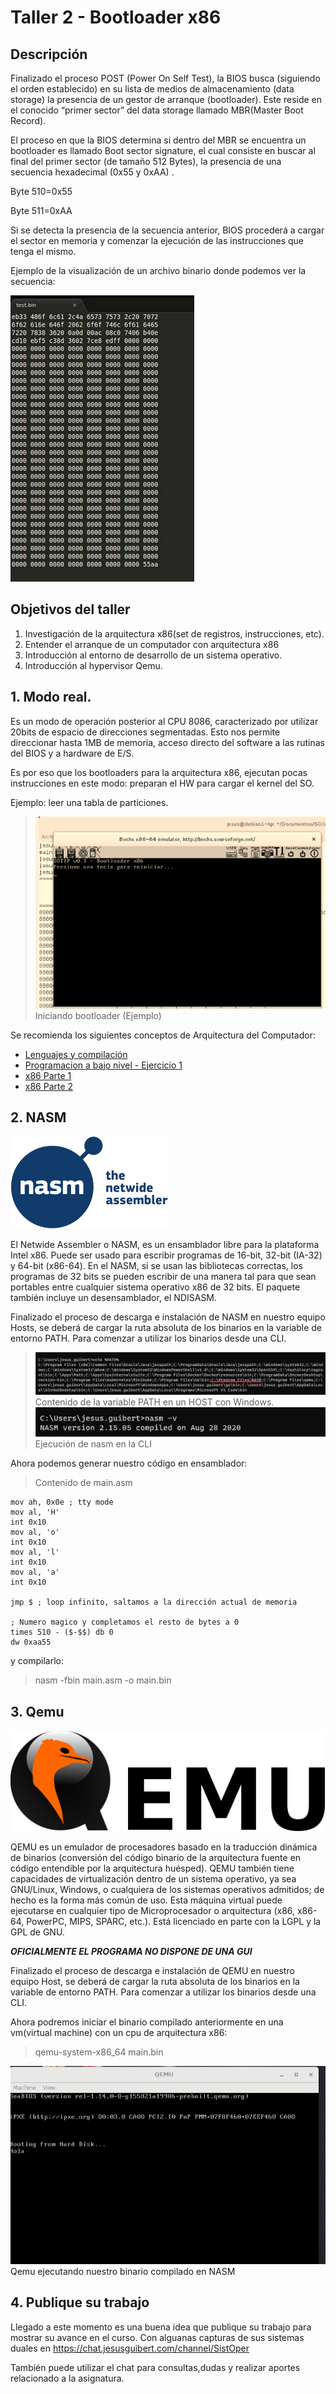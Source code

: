 # Taller 2 - Bootloader x86

## Descripción

Finalizado el proceso POST (Power On Self Test), la BIOS busca (siguiendo el orden establecido) en su lista de medios de almacenamiento (data storage)  la presencia de un gestor de arranque (bootloader). Este reside en el conocido “primer sector” del data storage llamado MBR(Master Boot Record).

El proceso en que la BIOS determina si dentro del MBR se encuentra un bootloader es llamado Boot sector signature, el cual consiste en buscar al final del  primer sector (de tamaño 512 Bytes), la presencia de una secuencia hexadecimal (0x55 y 0xAA) .

Byte 510=0x55

Byte 511=0xAA

Si se detecta la presencia de la secuencia anterior, BIOS procederá a cargar el sector en memoria y comenzar la ejecución de las instrucciones que tenga el mismo.

Ejemplo de la visualización de un archivo binario donde podemos ver la secuencia:

![a!](./assets/images/1.png "logo")



## Objetivos del taller

1. Investigación de la arquitectura x86(set de registros, instrucciones, etc).
2. Entender el arranque de un computador con arquitectura x86
3. Introducción al entorno de desarrollo de un sistema operativo.
4. Introducción al hypervisor Qemu.


## 1. Modo real.

Es un modo de operación posterior al CPU 8086, caracterizado por utilizar 20bits de espacio de direcciones segmentadas. Esto nos permite direccionar hasta 1MB de memoria, acceso directo del software a las rutinas del BIOS y a hardware de E/S.

Es por eso que los bootloaders para la arquitectura x86, ejecutan pocas instrucciones en este modo: preparan el HW para cargar el kernel del SO. 

Ejemplo: leer una tabla de particiones.

>![a!](./assets/images/2.png "logo")Iniciando bootloader (Ejemplo)

Se recomienda los siguientes conceptos de Arquitectura del Computador:

- [Lenguajes y compilación](https://www.youtube.com/watch?v=ts7JbRapkz4)
- [Programacion a bajo nivel - Ejercicio 1](https://www.youtube.com/watch?v=4G7O2xgwG0c)
- [x86 Parte 1](https://www.youtube.com/watch?v=2PyB2OE2qwY)
- [x86 Parte 2](https://www.youtube.com/watch?v=ytEWBum2454)

## 2. NASM

![a!](./assets/images/3.png "logo")

El Netwide Assembler o NASM, es un ensamblador libre para la plataforma Intel x86. Puede ser usado para escribir programas de 16-bit, 32-bit (IA-32) y 64-bit (x86-64). En el NASM, si se usan las bibliotecas correctas, los programas de 32 bits se pueden escribir de una manera tal para que sean portables entre cualquier sistema operativo x86 de 32 bits. El paquete también incluye un desensamblador, el NDISASM. 

Finalizado el proceso de descarga e instalación de NASM en nuestro equipo Hosts, se deberá de cargar la ruta absoluta de los binarios en la variable de entorno PATH. Para comenzar a utilizar los binarios desde una CLI.

>![a!](./assets/images/4.png "logo")Contenido de la variable PATH en un HOST con Windows.
>![a!](./assets/images/5.PNG "logo")Ejecución de nasm en la CLI

Ahora podemos generar nuestro código en ensamblador:

>Contenido de main.asm

    mov ah, 0x0e ; tty mode
    mov al, 'H'
    int 0x10
    mov al, 'o'
    int 0x10
    mov al, 'l'
    int 0x10
    mov al, 'a'
    int 0x10

    jmp $ ; loop infinito, saltamos a la dirección actual de memoria

    ; Numero magico y completamos el resto de bytes a 0
    times 510 - ($-$$) db 0
    dw 0xaa55 

y compilarlo:

>nasm -fbin main.asm -o main.bin


## 3. Qemu

![a!](./assets/images/6.png "logo")

QEMU es un emulador de procesadores basado en la traducción dinámica de binarios (conversión del código binario de la arquitectura fuente en código entendible por la arquitectura huésped). QEMU también tiene capacidades de virtualización dentro de un sistema operativo, ya sea GNU/Linux, Windows, o cualquiera de los sistemas operativos admitidos; de hecho es la forma más común de uso. Esta máquina virtual puede ejecutarse en cualquier tipo de Microprocesador o arquitectura (x86, x86-64, PowerPC, MIPS, SPARC, etc.). Está licenciado en parte con la LGPL y la GPL de GNU. 

***OFICIALMENTE EL PROGRAMA NO DISPONE DE UNA GUI***

Finalizado el proceso de descarga e instalación de QEMU en nuestro equipo Host, se deberá de cargar la ruta absoluta de los binarios en la variable de entorno PATH. Para comenzar a utilizar los binarios desde una CLI.

Ahora podremos iniciar el binario compilado anteriormente en una vm(virtual machine) con un cpu de arquitectura x86:
>qemu-system-x86_64 main.bin

![a!](./assets/images/7.PNG "logo")Qemu ejecutando nuestro binario compilado en NASM

## 4. Publique su trabajo

Llegado a este momento es una buena idea que publique su trabajo para mostrar su avance en el curso. Con alguanas capturas de sus sistemas duales en https://chat.jesusguibert.com/channel/SistOper

También puede utilizar el chat para consultas,dudas y realizar aportes relacionado a la asignatura.